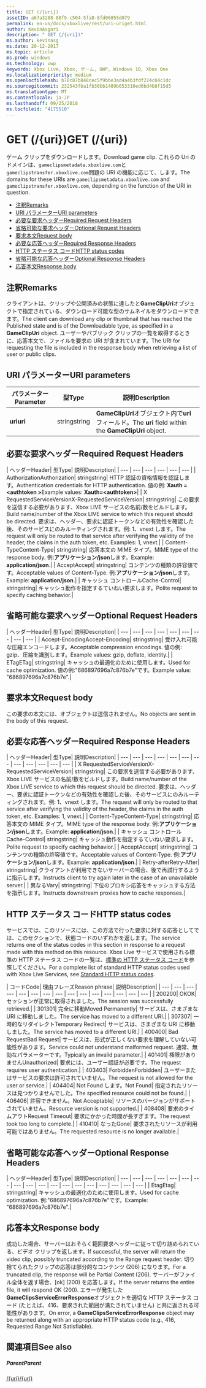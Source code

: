 ```yaml
---
title: GET (/{uri})
assetID: a67a3288-88f9-c504-5fa8-8fd06055d079
permalink: en-us/docs/xboxlive/rest/uri-uriget.html
author: KevinAsgari
description: " GET (/{uri})"
ms.author: kevinasg
ms.date: 20-12-2017
ms.topic: article
ms.prod: windows
ms.technology: uwp
keywords: Xbox Live, Xbox, ゲーム, UWP, Windows 10, Xbox One
ms.localizationpriority: medium
ms.openlocfilehash: b70c87b848cec5f9bbe3ad4a4b3fdf224c84c1dc
ms.sourcegitcommit: 232543fba1fb30bb1489b053310ed6bd4b8f15d5
ms.translationtype: MT
ms.contentlocale: ja-JP
ms.lasthandoff: 09/25/2018
ms.locfileid: "4175510"
---
```

# <a name="get-uri"></a><span data-ttu-id="1290c-104">GET (/{uri})</span><span class="sxs-lookup"><span data-stu-id="1290c-104">GET (/{uri})</span></span>
<span data-ttu-id="1290c-105">ゲーム クリップをダウンロードします。</span><span class="sxs-lookup"><span data-stu-id="1290c-105">Download game clip.</span></span> <span data-ttu-id="1290c-106">これらの Uri のドメインは、`gameclipsmetadata.xboxlive.com`と`gameclipstransfer.xboxlive.com`問題の URI の機能に応じて、します。</span><span class="sxs-lookup"><span data-stu-id="1290c-106">The domains for these URIs are `gameclipsmetadata.xboxlive.com` and `gameclipstransfer.xboxlive.com`, depending on the function of the URI in question.</span></span>
 
  * [<span data-ttu-id="1290c-107">注釈</span><span class="sxs-lookup"><span data-stu-id="1290c-107">Remarks</span></span>](#ID4EX)
  * [<span data-ttu-id="1290c-108">URI パラメーター</span><span class="sxs-lookup"><span data-stu-id="1290c-108">URI parameters</span></span>](#ID4EDB)
  * [<span data-ttu-id="1290c-109">必要な要求ヘッダー</span><span class="sxs-lookup"><span data-stu-id="1290c-109">Required Request Headers</span></span>](#ID4EEC)
  * [<span data-ttu-id="1290c-110">省略可能な要求ヘッダー</span><span class="sxs-lookup"><span data-stu-id="1290c-110">Optional Request Headers</span></span>](#ID4EQE)
  * [<span data-ttu-id="1290c-111">要求本文</span><span class="sxs-lookup"><span data-stu-id="1290c-111">Request body</span></span>](#ID4EZF)
  * [<span data-ttu-id="1290c-112">必要な応答ヘッダー</span><span class="sxs-lookup"><span data-stu-id="1290c-112">Required Response Headers</span></span>](#ID4EEG)
  * [<span data-ttu-id="1290c-113">HTTP ステータス コード</span><span class="sxs-lookup"><span data-stu-id="1290c-113">HTTP status codes</span></span>](#ID4EYAAC)
  * [<span data-ttu-id="1290c-114">省略可能な応答ヘッダー</span><span class="sxs-lookup"><span data-stu-id="1290c-114">Optional Response Headers</span></span>](#ID4EOFAC)
  * [<span data-ttu-id="1290c-115">応答本文</span><span class="sxs-lookup"><span data-stu-id="1290c-115">Response body</span></span>](#ID4EOGAC)
 
<a id="ID4EX"></a>

 
## <a name="remarks"></a><span data-ttu-id="1290c-116">注釈</span><span class="sxs-lookup"><span data-stu-id="1290c-116">Remarks</span></span>
 
<span data-ttu-id="1290c-117">クライアントは、クリップや公開済みの状態に達したと**GameClipUri**オブジェクトで指定されている、ダウンロード可能な型のサムネイルをダウンロードできます。</span><span class="sxs-lookup"><span data-stu-id="1290c-117">The client can download any clip or thumbnail that has reached the Published state and is of the Downloadable type, as specified in a **GameClipUri** object.</span></span> <span data-ttu-id="1290c-118">ユーザーやパブリック クリップの一覧を取得するときに、応答本文で、ファイルを要求の URI が含まれています。</span><span class="sxs-lookup"><span data-stu-id="1290c-118">The URI for requesting the file is included in the response body when retrieving a list of user or public clips.</span></span>
  
<a id="ID4EDB"></a>

 
## <a name="uri-parameters"></a><span data-ttu-id="1290c-119">URI パラメーター</span><span class="sxs-lookup"><span data-stu-id="1290c-119">URI parameters</span></span>
 
| <span data-ttu-id="1290c-120">パラメーター</span><span class="sxs-lookup"><span data-stu-id="1290c-120">Parameter</span></span>| <span data-ttu-id="1290c-121">型</span><span class="sxs-lookup"><span data-stu-id="1290c-121">Type</span></span>| <span data-ttu-id="1290c-122">説明</span><span class="sxs-lookup"><span data-stu-id="1290c-122">Description</span></span>| 
| --- | --- | --- | 
| <b><span data-ttu-id="1290c-123">uri</span><span class="sxs-lookup"><span data-stu-id="1290c-123">uri</span></span></b>| <span data-ttu-id="1290c-124">string</span><span class="sxs-lookup"><span data-stu-id="1290c-124">string</span></span>| <span data-ttu-id="1290c-125"><b>GameClipUri</b>オブジェクト内で<b>uri</b>フィールド。</span><span class="sxs-lookup"><span data-stu-id="1290c-125">The <b>uri</b> field within the <b>GameClipUri</b> object.</span></span>| 
  
<a id="ID4EEC"></a>

 
## <a name="required-request-headers"></a><span data-ttu-id="1290c-126">必要な要求ヘッダー</span><span class="sxs-lookup"><span data-stu-id="1290c-126">Required Request Headers</span></span>
 
| <span data-ttu-id="1290c-127">ヘッダー</span><span class="sxs-lookup"><span data-stu-id="1290c-127">Header</span></span>| <span data-ttu-id="1290c-128">型</span><span class="sxs-lookup"><span data-stu-id="1290c-128">Type</span></span>| <span data-ttu-id="1290c-129">説明</span><span class="sxs-lookup"><span data-stu-id="1290c-129">Description</span></span>| 
| --- | --- | --- | --- | --- | --- | 
| <span data-ttu-id="1290c-130">Authorization</span><span class="sxs-lookup"><span data-stu-id="1290c-130">Authorization</span></span>| <span data-ttu-id="1290c-131">string</span><span class="sxs-lookup"><span data-stu-id="1290c-131">string</span></span>| <span data-ttu-id="1290c-132">HTTP 認証の資格情報を認証します。</span><span class="sxs-lookup"><span data-stu-id="1290c-132">Authentication credentials for HTTP authentication.</span></span> <span data-ttu-id="1290c-133">値の例: <b>Xauth =&lt;authtoken ></b></span><span class="sxs-lookup"><span data-stu-id="1290c-133">Example values: <b>Xauth=&lt;authtoken></b></span></span>| 
| <span data-ttu-id="1290c-134">X RequestedServiceVersion</span><span class="sxs-lookup"><span data-stu-id="1290c-134">X-RequestedServiceVersion</span></span>| <span data-ttu-id="1290c-135">string</span><span class="sxs-lookup"><span data-stu-id="1290c-135">string</span></span>| <span data-ttu-id="1290c-136">この要求を送信する必要があります、Xbox LIVE サービスの名前/数をビルドします。</span><span class="sxs-lookup"><span data-stu-id="1290c-136">Build name/number of the Xbox LIVE service to which this request should be directed.</span></span> <span data-ttu-id="1290c-137">要求は、ヘッダー、要求に認証トークンなどの有効性を確認した後、そのサービスにのみルーティングされます。例: 1、vnext します。</span><span class="sxs-lookup"><span data-stu-id="1290c-137">The request will only be routed to that service after verifying the validity of the header, the claims in the auth token, etc. Examples: 1, vnext.</span></span>| 
| <span data-ttu-id="1290c-138">Content-Type</span><span class="sxs-lookup"><span data-stu-id="1290c-138">Content-Type</span></span>| <span data-ttu-id="1290c-139">string</span><span class="sxs-lookup"><span data-stu-id="1290c-139">string</span></span>| <span data-ttu-id="1290c-140">応答本文の MIME タイプ。</span><span class="sxs-lookup"><span data-stu-id="1290c-140">MIME type of the response body.</span></span> <span data-ttu-id="1290c-141">例:<b>アプリケーション/json</b>します。</span><span class="sxs-lookup"><span data-stu-id="1290c-141">Example: <b>application/json</b>.</span></span>| 
| <span data-ttu-id="1290c-142">Accept</span><span class="sxs-lookup"><span data-stu-id="1290c-142">Accept</span></span>| <span data-ttu-id="1290c-143">string</span><span class="sxs-lookup"><span data-stu-id="1290c-143">string</span></span>| <span data-ttu-id="1290c-144">コンテンツの種類の許容値です。</span><span class="sxs-lookup"><span data-stu-id="1290c-144">Acceptable values of Content-Type.</span></span> <span data-ttu-id="1290c-145">例:<b>アプリケーション/json</b>します。</span><span class="sxs-lookup"><span data-stu-id="1290c-145">Example: <b>application/json</b>.</span></span>| 
| <span data-ttu-id="1290c-146">キャッシュ コントロール</span><span class="sxs-lookup"><span data-stu-id="1290c-146">Cache-Control</span></span>| <span data-ttu-id="1290c-147">string</span><span class="sxs-lookup"><span data-stu-id="1290c-147">string</span></span>| <span data-ttu-id="1290c-148">キャッシュ動作を指定するていねい要求します。</span><span class="sxs-lookup"><span data-stu-id="1290c-148">Polite request to specify caching behavior.</span></span>| 
  
<a id="ID4EQE"></a>

 
## <a name="optional-request-headers"></a><span data-ttu-id="1290c-149">省略可能な要求ヘッダー</span><span class="sxs-lookup"><span data-stu-id="1290c-149">Optional Request Headers</span></span>
 
| <span data-ttu-id="1290c-150">ヘッダー</span><span class="sxs-lookup"><span data-stu-id="1290c-150">Header</span></span>| <span data-ttu-id="1290c-151">型</span><span class="sxs-lookup"><span data-stu-id="1290c-151">Type</span></span>| <span data-ttu-id="1290c-152">説明</span><span class="sxs-lookup"><span data-stu-id="1290c-152">Description</span></span>| 
| --- | --- | --- | --- | --- | --- | --- | --- | --- | 
| <span data-ttu-id="1290c-153">Accept-Encoding</span><span class="sxs-lookup"><span data-stu-id="1290c-153">Accept-Encoding</span></span>| <span data-ttu-id="1290c-154">string</span><span class="sxs-lookup"><span data-stu-id="1290c-154">string</span></span>| <span data-ttu-id="1290c-155">受け入れ可能な圧縮エンコードします。</span><span class="sxs-lookup"><span data-stu-id="1290c-155">Acceptable compression encodings.</span></span> <span data-ttu-id="1290c-156">値の例: gzip、圧縮を識別します。</span><span class="sxs-lookup"><span data-stu-id="1290c-156">Example values: gzip, deflate, identity.</span></span>| 
| <span data-ttu-id="1290c-157">ETag</span><span class="sxs-lookup"><span data-stu-id="1290c-157">ETag</span></span>| <span data-ttu-id="1290c-158">string</span><span class="sxs-lookup"><span data-stu-id="1290c-158">string</span></span>| <span data-ttu-id="1290c-159">キャッシュの最適化のために使用します。</span><span class="sxs-lookup"><span data-stu-id="1290c-159">Used for cache optimization.</span></span> <span data-ttu-id="1290c-160">値の例:"686897696a7c876b7e"です。</span><span class="sxs-lookup"><span data-stu-id="1290c-160">Example value: "686897696a7c876b7e".</span></span>| 
  
<a id="ID4EZF"></a>

 
## <a name="request-body"></a><span data-ttu-id="1290c-161">要求本文</span><span class="sxs-lookup"><span data-stu-id="1290c-161">Request body</span></span>
 
<span data-ttu-id="1290c-162">この要求の本文には、オブジェクトは送信されません。</span><span class="sxs-lookup"><span data-stu-id="1290c-162">No objects are sent in the body of this request.</span></span>
  
<a id="ID4EEG"></a>

 
## <a name="required-response-headers"></a><span data-ttu-id="1290c-163">必要な応答ヘッダー</span><span class="sxs-lookup"><span data-stu-id="1290c-163">Required Response Headers</span></span>
 
| <span data-ttu-id="1290c-164">ヘッダー</span><span class="sxs-lookup"><span data-stu-id="1290c-164">Header</span></span>| <span data-ttu-id="1290c-165">型</span><span class="sxs-lookup"><span data-stu-id="1290c-165">Type</span></span>| <span data-ttu-id="1290c-166">説明</span><span class="sxs-lookup"><span data-stu-id="1290c-166">Description</span></span>| 
| --- | --- | --- | --- | --- | --- | --- | --- | --- | --- | --- | --- | 
| <span data-ttu-id="1290c-167">X RequestedServiceVersion</span><span class="sxs-lookup"><span data-stu-id="1290c-167">X-RequestedServiceVersion</span></span>| <span data-ttu-id="1290c-168">string</span><span class="sxs-lookup"><span data-stu-id="1290c-168">string</span></span>| <span data-ttu-id="1290c-169">この要求を送信する必要があります、Xbox LIVE サービスの名前/数をビルドします。</span><span class="sxs-lookup"><span data-stu-id="1290c-169">Build name/number of the Xbox LIVE service to which this request should be directed.</span></span> <span data-ttu-id="1290c-170">要求は、ヘッダー、要求に認証トークンなどの有効性を確認した後、そのサービスにのみルーティングされます。例: 1、vnext します。</span><span class="sxs-lookup"><span data-stu-id="1290c-170">The request will only be routed to that service after verifying the validity of the header, the claims in the auth token, etc. Examples: 1, vnext.</span></span>| 
| <span data-ttu-id="1290c-171">Content-Type</span><span class="sxs-lookup"><span data-stu-id="1290c-171">Content-Type</span></span>| <span data-ttu-id="1290c-172">string</span><span class="sxs-lookup"><span data-stu-id="1290c-172">string</span></span>| <span data-ttu-id="1290c-173">応答本文の MIME タイプ。</span><span class="sxs-lookup"><span data-stu-id="1290c-173">MIME type of the response body.</span></span> <span data-ttu-id="1290c-174">例:<b>アプリケーション/json</b>します。</span><span class="sxs-lookup"><span data-stu-id="1290c-174">Example: <b>application/json</b>.</span></span>| 
| <span data-ttu-id="1290c-175">キャッシュ コントロール</span><span class="sxs-lookup"><span data-stu-id="1290c-175">Cache-Control</span></span>| <span data-ttu-id="1290c-176">string</span><span class="sxs-lookup"><span data-stu-id="1290c-176">string</span></span>| <span data-ttu-id="1290c-177">キャッシュ動作を指定するていねい要求します。</span><span class="sxs-lookup"><span data-stu-id="1290c-177">Polite request to specify caching behavior.</span></span>| 
| <span data-ttu-id="1290c-178">Accept</span><span class="sxs-lookup"><span data-stu-id="1290c-178">Accept</span></span>| <span data-ttu-id="1290c-179">string</span><span class="sxs-lookup"><span data-stu-id="1290c-179">string</span></span>| <span data-ttu-id="1290c-180">コンテンツの種類の許容値です。</span><span class="sxs-lookup"><span data-stu-id="1290c-180">Acceptable values of Content-Type.</span></span> <span data-ttu-id="1290c-181">例:<b>アプリケーション/json</b>します。</span><span class="sxs-lookup"><span data-stu-id="1290c-181">Example: <b>application/json</b>.</span></span>| 
| <span data-ttu-id="1290c-182">Retry-after</span><span class="sxs-lookup"><span data-stu-id="1290c-182">Retry-After</span></span>| <span data-ttu-id="1290c-183">string</span><span class="sxs-lookup"><span data-stu-id="1290c-183">string</span></span>| <span data-ttu-id="1290c-184">クライアントが利用できないサーバーの場合、後で再試行するように指示します。</span><span class="sxs-lookup"><span data-stu-id="1290c-184">Instructs client to try again later in the case of an unavailable server.</span></span>| 
| <span data-ttu-id="1290c-185">異なる</span><span class="sxs-lookup"><span data-stu-id="1290c-185">Vary</span></span>| <span data-ttu-id="1290c-186">string</span><span class="sxs-lookup"><span data-stu-id="1290c-186">string</span></span>| <span data-ttu-id="1290c-187">下位のプロキシ応答をキャッシュする方法を指示します。</span><span class="sxs-lookup"><span data-stu-id="1290c-187">Instructs downstream proxies how to cache responses.</span></span>| 
  
<a id="ID4EYAAC"></a>

 
## <a name="http-status-codes"></a><span data-ttu-id="1290c-188">HTTP ステータス コード</span><span class="sxs-lookup"><span data-stu-id="1290c-188">HTTP status codes</span></span>
 
<span data-ttu-id="1290c-189">サービスでは、このリソースには、この方法で行った要求に対する応答としてでは、このセクションで、状態コードのいずれかを返します。</span><span class="sxs-lookup"><span data-stu-id="1290c-189">The service returns one of the status codes in this section in response to a request made with this method on this resource.</span></span> <span data-ttu-id="1290c-190">Xbox Live サービスで使用される標準の HTTP ステータス コードの一覧は、[標準の HTTP ステータス コード](../../additional/httpstatuscodes.md)を参照してください。</span><span class="sxs-lookup"><span data-stu-id="1290c-190">For a complete list of standard HTTP status codes used with Xbox Live Services, see [Standard HTTP status codes](../../additional/httpstatuscodes.md).</span></span>
 
| <span data-ttu-id="1290c-191">コード</span><span class="sxs-lookup"><span data-stu-id="1290c-191">Code</span></span>| <span data-ttu-id="1290c-192">理由フレーズ</span><span class="sxs-lookup"><span data-stu-id="1290c-192">Reason phrase</span></span>| <span data-ttu-id="1290c-193">説明</span><span class="sxs-lookup"><span data-stu-id="1290c-193">Description</span></span>| 
| --- | --- | --- | --- | --- | --- | --- | --- | --- | --- | --- | --- | --- | --- | --- | 
| <span data-ttu-id="1290c-194">200</span><span class="sxs-lookup"><span data-stu-id="1290c-194">200</span></span>| <span data-ttu-id="1290c-195">OK</span><span class="sxs-lookup"><span data-stu-id="1290c-195">OK</span></span>| <span data-ttu-id="1290c-196">セッションが正常に取得されました。</span><span class="sxs-lookup"><span data-stu-id="1290c-196">The session was successfully retrieved.</span></span>| 
| <span data-ttu-id="1290c-197">301</span><span class="sxs-lookup"><span data-stu-id="1290c-197">301</span></span>| <span data-ttu-id="1290c-198">完全に移動</span><span class="sxs-lookup"><span data-stu-id="1290c-198">Moved Permanently</span></span>| <span data-ttu-id="1290c-199">サービスは、さまざまな URI に移動しました。</span><span class="sxs-lookup"><span data-stu-id="1290c-199">The service has moved to a different URI.</span></span>| 
| <span data-ttu-id="1290c-200">307</span><span class="sxs-lookup"><span data-stu-id="1290c-200">307</span></span>| <span data-ttu-id="1290c-201">一時的なリダイレクト</span><span class="sxs-lookup"><span data-stu-id="1290c-201">Temporary Redirect</span></span>| <span data-ttu-id="1290c-202">サービスは、さまざまな URI に移動しました。</span><span class="sxs-lookup"><span data-stu-id="1290c-202">The service has moved to a different URI.</span></span>| 
| <span data-ttu-id="1290c-203">400</span><span class="sxs-lookup"><span data-stu-id="1290c-203">400</span></span>| <span data-ttu-id="1290c-204">Bad Request</span><span class="sxs-lookup"><span data-stu-id="1290c-204">Bad Request</span></span>| <span data-ttu-id="1290c-205">サービスは、形式が正しくない要求を理解していない可能性があります。</span><span class="sxs-lookup"><span data-stu-id="1290c-205">Service could not understand malformed request.</span></span> <span data-ttu-id="1290c-206">通常、無効なパラメーターです。</span><span class="sxs-lookup"><span data-stu-id="1290c-206">Typically an invalid parameter.</span></span>| 
| <span data-ttu-id="1290c-207">401</span><span class="sxs-lookup"><span data-stu-id="1290c-207">401</span></span>| <span data-ttu-id="1290c-208">権限がありません</span><span class="sxs-lookup"><span data-stu-id="1290c-208">Unauthorized</span></span>| <span data-ttu-id="1290c-209">要求には、ユーザー認証が必要です。</span><span class="sxs-lookup"><span data-stu-id="1290c-209">The request requires user authentication.</span></span>| 
| <span data-ttu-id="1290c-210">403</span><span class="sxs-lookup"><span data-stu-id="1290c-210">403</span></span>| <span data-ttu-id="1290c-211">Forbidden</span><span class="sxs-lookup"><span data-stu-id="1290c-211">Forbidden</span></span>| <span data-ttu-id="1290c-212">ユーザーまたはサービスの要求は許可されていません。</span><span class="sxs-lookup"><span data-stu-id="1290c-212">The request is not allowed for the user or service.</span></span>| 
| <span data-ttu-id="1290c-213">404</span><span class="sxs-lookup"><span data-stu-id="1290c-213">404</span></span>| <span data-ttu-id="1290c-214">Not Found します。</span><span class="sxs-lookup"><span data-stu-id="1290c-214">Not Found</span></span>| <span data-ttu-id="1290c-215">指定されたリソースは見つかりませんでした。</span><span class="sxs-lookup"><span data-stu-id="1290c-215">The specified resource could not be found.</span></span>| 
| <span data-ttu-id="1290c-216">406</span><span class="sxs-lookup"><span data-stu-id="1290c-216">406</span></span>| <span data-ttu-id="1290c-217">許容できません。</span><span class="sxs-lookup"><span data-stu-id="1290c-217">Not Acceptable</span></span>| <span data-ttu-id="1290c-218">リソースのバージョンがサポートされていません。</span><span class="sxs-lookup"><span data-stu-id="1290c-218">Resource version is not supported.</span></span>| 
| <span data-ttu-id="1290c-219">408</span><span class="sxs-lookup"><span data-stu-id="1290c-219">408</span></span>| <span data-ttu-id="1290c-220">要求のタイムアウト</span><span class="sxs-lookup"><span data-stu-id="1290c-220">Request Timeout</span></span>| <span data-ttu-id="1290c-221">要求にかかった時間が長すぎます。</span><span class="sxs-lookup"><span data-stu-id="1290c-221">The request took too long to complete.</span></span>| 
| <span data-ttu-id="1290c-222">410</span><span class="sxs-lookup"><span data-stu-id="1290c-222">410</span></span>| <span data-ttu-id="1290c-223">なった</span><span class="sxs-lookup"><span data-stu-id="1290c-223">Gone</span></span>| <span data-ttu-id="1290c-224">要求されたリソースが利用可能ではありません。</span><span class="sxs-lookup"><span data-stu-id="1290c-224">The requested resource is no longer available.</span></span>| 
  
<a id="ID4EOFAC"></a>

 
## <a name="optional-response-headers"></a><span data-ttu-id="1290c-225">省略可能な応答ヘッダー</span><span class="sxs-lookup"><span data-stu-id="1290c-225">Optional Response Headers</span></span>
 
| <span data-ttu-id="1290c-226">ヘッダー</span><span class="sxs-lookup"><span data-stu-id="1290c-226">Header</span></span>| <span data-ttu-id="1290c-227">型</span><span class="sxs-lookup"><span data-stu-id="1290c-227">Type</span></span>| <span data-ttu-id="1290c-228">説明</span><span class="sxs-lookup"><span data-stu-id="1290c-228">Description</span></span>| 
| --- | --- | --- | --- | --- | --- | --- | --- | --- | --- | --- | --- | --- | --- | --- | --- | --- | --- | 
| <span data-ttu-id="1290c-229">Etag</span><span class="sxs-lookup"><span data-stu-id="1290c-229">Etag</span></span>| <span data-ttu-id="1290c-230">string</span><span class="sxs-lookup"><span data-stu-id="1290c-230">string</span></span>| <span data-ttu-id="1290c-231">キャッシュの最適化のために使用します。</span><span class="sxs-lookup"><span data-stu-id="1290c-231">Used for cache optimization.</span></span> <span data-ttu-id="1290c-232">例:"686897696a7c876b7e"です。</span><span class="sxs-lookup"><span data-stu-id="1290c-232">Example: "686897696a7c876b7e".</span></span>| 
  
<a id="ID4EOGAC"></a>

 
## <a name="response-body"></a><span data-ttu-id="1290c-233">応答本文</span><span class="sxs-lookup"><span data-stu-id="1290c-233">Response body</span></span>
 
<a id="ID4EUGAC"></a>

  
 
<span data-ttu-id="1290c-234">成功した場合、サーバーはおそらく範囲要求ヘッダーに従って切り詰められている、ビデオ クリップを返します。</span><span class="sxs-lookup"><span data-stu-id="1290c-234">If successful, the server will return the video clip, possibly truncated according to the Range request header.</span></span> <span data-ttu-id="1290c-235">切り捨てられたクリップの応答は部分的なコンテンツ (206) になります。</span><span class="sxs-lookup"><span data-stu-id="1290c-235">For a truncated clip, the response will be Partial Content (206).</span></span> <span data-ttu-id="1290c-236">サーバーがファイル全体を返す場合、[ok] (200) を応答します。</span><span class="sxs-lookup"><span data-stu-id="1290c-236">If the server returns the entire file, it will respond OK (200).</span></span> <span data-ttu-id="1290c-237">エラーが発生した**GameClipsServiceErrorResponse**オブジェクトを適切な HTTP ステータス コード (たとえば、416、要求された範囲が満たされていません) と共に返される可能性があります。</span><span class="sxs-lookup"><span data-stu-id="1290c-237">On error, a **GameClipsServiceErrorResponse** object may be returned along with an appropriate HTTP status code (e.g., 416, Requested Range Not Satisfiable).</span></span>
   
<a id="ID4E4GAC"></a>

 
## <a name="see-also"></a><span data-ttu-id="1290c-238">関連項目</span><span class="sxs-lookup"><span data-stu-id="1290c-238">See also</span></span>
 
<a id="ID4E6GAC"></a>

 
##### <a name="parent"></a><span data-ttu-id="1290c-239">Parent</span><span class="sxs-lookup"><span data-stu-id="1290c-239">Parent</span></span> 

[<span data-ttu-id="1290c-240">/{uri}</span><span class="sxs-lookup"><span data-stu-id="1290c-240">/{uri}</span></span>](uri-uri.md)

   